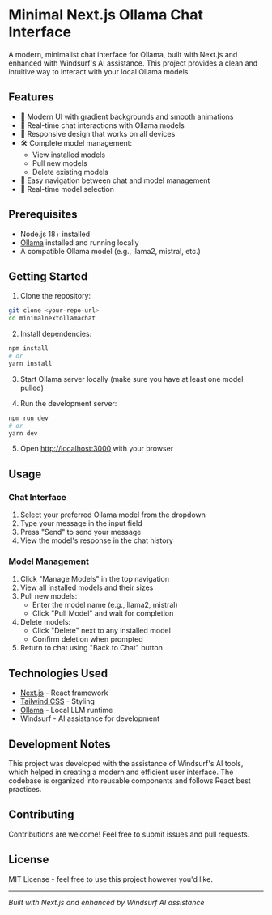 # Minimal Next.js Ollama Chat Interface

A modern, minimalist chat interface for Ollama, built with Next.js and enhanced with Windsurf's AI assistance. This project provides a clean and intuitive way to interact with your local Ollama models.

## Features

- 🎨 Modern UI with gradient backgrounds and smooth animations
- 🔄 Real-time chat interactions with Ollama models
- 📱 Responsive design that works on all devices
- 🛠 Complete model management:
  - View installed models
  - Pull new models
  - Delete existing models
- 🔄 Easy navigation between chat and model management
- 🎯 Real-time model selection

## Prerequisites

- Node.js 18+ installed
- [Ollama](https://ollama.ai) installed and running locally
- A compatible Ollama model (e.g., llama2, mistral, etc.)

## Getting Started

1. Clone the repository:
```bash
git clone <your-repo-url>
cd minimalnextollamachat
```

2. Install dependencies:
```bash
npm install
# or
yarn install
```

3. Start Ollama server locally (make sure you have at least one model pulled)

4. Run the development server:
```bash
npm run dev
# or
yarn dev
```

5. Open [http://localhost:3000](http://localhost:3000) with your browser

## Usage

### Chat Interface
1. Select your preferred Ollama model from the dropdown
2. Type your message in the input field
3. Press "Send" to send your message
4. View the model's response in the chat history

### Model Management
1. Click "Manage Models" in the top navigation
2. View all installed models and their sizes
3. Pull new models:
   - Enter the model name (e.g., llama2, mistral)
   - Click "Pull Model" and wait for completion
4. Delete models:
   - Click "Delete" next to any installed model
   - Confirm deletion when prompted
5. Return to chat using "Back to Chat" button

## Technologies Used

- [Next.js](https://nextjs.org/) - React framework
- [Tailwind CSS](https://tailwindcss.com/) - Styling
- [Ollama](https://ollama.ai) - Local LLM runtime
- Windsurf - AI assistance for development

## Development Notes

This project was developed with the assistance of Windsurf's AI tools, which helped in creating a modern and efficient user interface. The codebase is organized into reusable components and follows React best practices.

## Contributing

Contributions are welcome! Feel free to submit issues and pull requests.

## License

MIT License - feel free to use this project however you'd like.

---
*Built with Next.js and enhanced by Windsurf AI assistance*
